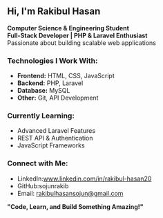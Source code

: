 ## Hi, I'm Rakibul Hasan 

 **Computer Science & Engineering Student**  
 **Full-Stack Developer | PHP & Laravel Enthusiast**  
 Passionate about building scalable web applications  

###  Technologies I Work With:
- **Frontend:** HTML, CSS, JavaScript  
- **Backend:** PHP, Laravel  
- **Database:** MySQL  
- **Other:** Git, API Development  

###  Currently Learning:
- Advanced Laravel Features  
- REST API & Authentication  
- JavaScript Frameworks  

###  Connect with Me:
- LinkedIn:www.linkedin.com/in/rakibul-hasan20
- GitHub:sojunrakib
- Email: rakibulhasansojun@gmail.com  

 **"Code, Learn, and Build Something Amazing!"**  

